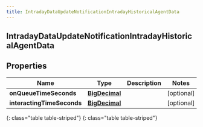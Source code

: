 ```yaml
---
title: IntradayDataUpdateNotificationIntradayHistoricalAgentData
---
```

## IntradayDataUpdateNotificationIntradayHistoricalAgentData


## Properties

| Name | Type | Description | Notes |
| ------------ | ------------- | ------------- | ------------- |
| **onQueueTimeSeconds** | [**BigDecimal**](BigDecimal.html) |  |  [optional] |
| **interactingTimeSeconds** | [**BigDecimal**](BigDecimal.html) |  |  [optional] |
{: class="table table-striped"}
{: class="table table-striped"}


